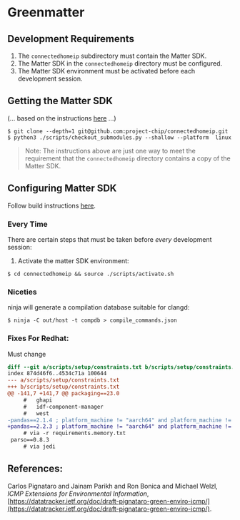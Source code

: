 # Greenmatter

## Development Requirements

1. The `connectedhomeip` subdirectory must contain the Matter SDK.
2. The Matter SDK in the `connectedhomeip` directory must be configured.
3. The Matter SDK environment must be activated before each development session.

## Getting the Matter SDK

(... based on the instructions [here](https://project-chip.github.io/connectedhomeip-doc/guides/BUILDING.html) ...)

```console
$ git clone --depth=1 git@github.com:project-chip/connectedhomeip.git
$ python3 ./scripts/checkout_submodules.py --shallow --platform  linux
```

> Note: The instructions above are just one way to meet the requirement that the `connectedhomeip` directory
contains a copy of the Matter SDK.

## Configuring Matter SDK

Follow build instructions [here](https://project-chip.github.io/connectedhomeip-doc/guides/BUILDING.html).

### Every Time

There are certain steps that must be taken before _every_ development
session:

1. Activate the matter SDK environment:

```console
$ cd connectedhomeip && source ./scripts/activate.sh
```

### Niceties

ninja will generate a compilation database suitable for clangd:

```console
$ ninja -C out/host -t compdb > compile_commands.json
```

### Fixes For Redhat:

Must change

```diff
diff --git a/scripts/setup/constraints.txt b/scripts/setup/constraints.txt
index 874d46f6..4534c71a 100644
--- a/scripts/setup/constraints.txt
+++ b/scripts/setup/constraints.txt
@@ -141,7 +141,7 @@ packaging==23.0
     #   ghapi
     #   idf-component-manager
     #   west
-pandas==2.1.4 ; platform_machine != "aarch64" and platform_machine != "arm64"
+pandas==2.2.3 ; platform_machine != "aarch64" and platform_machine != "arm64"
     # via -r requirements.memory.txt
 parso==0.8.3
     # via jedi
```
## References:

Carlos Pignataro and Jainam Parikh and Ron Bonica and Michael Welzl, _ICMP Extensions for Environmental Information_, [https://datatracker.ietf.org/doc/draft-pignataro-green-enviro-icmp/](https://datatracker.ietf.org/doc/draft-pignataro-green-enviro-icmp/).